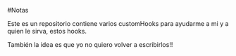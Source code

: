 #Notas

Este es un repositorio contiene varios customHooks para ayudarme a mi y a quien le sirva, estos hooks.

También la idea es que yo no quiero volver a escribirlos!!